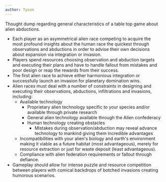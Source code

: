 ```yaml
---
author: Tyson
---
```

Thought dump regarding general characteristics of a table top game about alien abductions.

- Each player as an asymmetrical alien race competing to acquire the most profound insights about the human race the quickest through observations and abductions in order to advise their own decisions about expansion via integration or invasion.
- Players spend resources choosing observation and abduction targets and executing their plans and have to handle fallout from mistakes and poor design or reap the rewards from their success.
- The first alien race to achieve either harmonious integration or successfully launch an invasion for planetary domination wins.
- Alien races must deal with a number of constraints in designing and executing their observations, abductions, infiltrations and invasions, including:
	- Available technology
		- Proprietary alien technology specific to your species and/or available through private research
		- General alien technology available through the Alien confederacy 
		- Human technology creating obstacles 
			- Mistakes during observation/abduction may reveal advance technology to mankind giving them incredible advantages
	- Incompatibilities with your alien's biology and earth's environment making it viable as a future habitat (most advantageous), merely for resource extraction or just for waste deposit (least advantageous).
	- Compliance with alien federation requirements or fallout through defiance.
- Gameplay should allow for intense puzzle and resource competition between players with comical backdrops of botched invasions creating humorous scenarios.